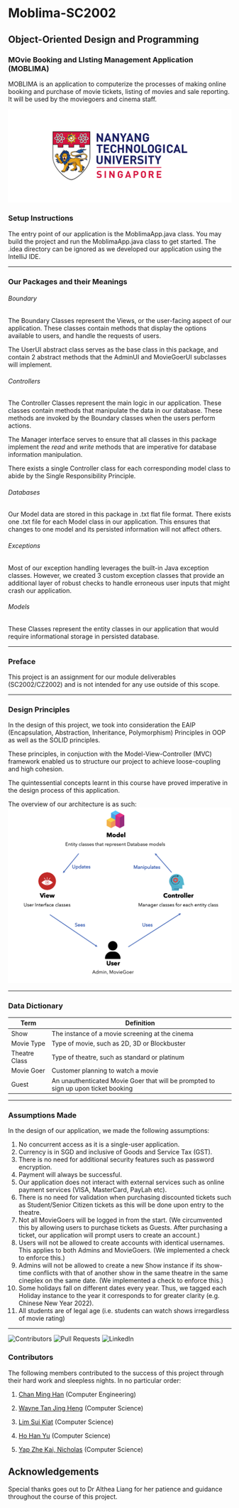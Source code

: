 # Moblima-SC2002
## Object-Oriented Design and Programming 

### MOvie Booking and LIsting Management Application (MOBLIMA)

MOBLIMA is an application to computerize the processes of making online booking and
purchase of movie tickets, listing of movies and sale reporting. It will be used by the moviegoers and cinema staff.

![alt text](images/ntu-placeholder-d.jpeg)

### Setup Instructions

The entry point of our application is the MoblimaApp.java class. You may build the project and run the MoblimaApp.java class to get started.
The .idea directory can be ignored as we developed our application using the IntelliJ IDE. 

------------------

### Our Packages and their Meanings

###### Boundary 
The Boundary Classes represent the Views, or the user-facing aspect of our application. These classes contain methods that display the options available to users, and handle the requests of users.

The UserUI abstract class serves as the base class in this package, and contain 2 abstract methods that the AdminUI and MovieGoerUI subclasses will implement.

###### Controllers
The Controller Classes represent the main logic in our application. These classes contain methods that manipulate the data in our database. These methods are invoked by the Boundary classes when the users perform actions.

The Manager interface serves to ensure that all classes in this package implement the _read_ and _write_ methods that are imperative for database information manipulation.

There exists a single Controller class for each corresponding model class to abide by the Single Responsibility Principle.

###### Databases
Our Model data are stored in this package in .txt flat file format. There exists one .txt file for each Model class in our application. This ensures that changes to one model and its persisted information will not affect others.

###### Exceptions
Most of our exception handling leverages the built-in Java exception classes. However, we created 3 custom exception classes that provide an additional layer of robust checks to handle erroneous user inputs that might crash our application.

###### Models
These Classes represent the entity classes in our application that would require informational storage in persisted database.

-------------------

### Preface
This project is an assignment for our module deliverables (SC2002/CZ2002) and is not intended for any use outside of this scope. 

-------------------

### Design Principles
In the design of this project, we took into consideration the EAIP (Encapsulation, Abstraction, Inheritance, Polymorphism) Principles in OOP as well as the SOLID principles. 

These principles, in conjuction with the Model-View-Controller (MVC) framework enabled us to structure our project to achieve loose-coupling and high cohesion. 

The quintessential concepts learnt in this course have proved imperative in the design process of this application.

The overview of our architecture is as such:
![MVC](images/MVC.png)

------------------

### Data Dictionary

| Term | Definition                                                                         |
|---|------------------------------------------------------------------------------------|
| Show | The instance of a movie screening at the cinema                                    |
| Movie Type | Type of movie, such as 2D, 3D or Blockbuster                                       |
| Theatre Class | Type of theatre, such as standard or platinum                                      |
| Movie Goer | Customer planning to watch a movie                                                 |
| Guest | An unauthenticated Movie Goer that will be prompted to sign up upon ticket booking |

------------------

### Assumptions Made

In the design of our application, we made the following assumptions:
1. No concurrent access as it is a single-user application.
2. Currency is in SGD and inclusive of Goods and Service Tax (GST).
3. There is no need for additional security features such as password encryption.
4. Payment will always be successful.
5. Our application does not interact with external services such as online payment services (VISA, MasterCard, PayLah etc).
6. There is no need for validation when purchasing discounted tickets such as Student/Senior Citizen tickets as this will be done upon entry to the theatre.
7. Not all MovieGoers will be logged in from the start. (We circumvented this by allowing users to purchase tickets as Guests. After purchasing a ticket, our application will prompt users to create an account.)
8. Users will not be allowed to create accounts with identical usernames. This applies to both Admins and MovieGoers. (We implemented a check to enforce this.)
9. Admins will not be allowed to create a new Show instance if its show-time conflicts with that of another show in the same theatre in the same cineplex on the same date. (We implemented a check to enforce this.)
10. Some holidays fall on different dates every year. Thus, we tagged each Holiday instance to the year it corresponds to for greater clarity (e.g. Chinese New Year 2022).
11. All students are of legal age (i.e. students can watch shows irregardless of movie rating)


-----------
![Contributors](https://img.shields.io/badge/Contributors-5-brightgreen?style=for-the-badge&logo=appveyor) 
![Pull Requests](https://img.shields.io/badge/Pull%20Requests-109-green?style=for-the-badge&logo=appveyor) 
![LinkedIn](https://img.shields.io/badge/LinkedIn-Visit%20Us!-blue?style=for-the-badge&logo=appveyor) 

### Contributors

The following members contributed to the success of this project through their hard work and sleepless nights.
In no particular order:

1. [Chan Ming Han](https://www.linkedin.com/in/chan-ming-han-601b531ba/) (Computer Engineering)
   
2. [Wayne Tan Jing Heng](https://www.linkedin.com/in/wayne-tan-jh/) (Computer Science)

3. [Lim Sui Kiat](https://www.linkedin.com/in/sui-kiat-lim/) (Computer Science)
   
4. [Ho Han Yu](https://www.linkedin.com/in/hohanyu/) (Computer Science)

5. [Yap Zhe Kai, Nicholas](https://www.linkedin.com/in/nicholas-yap-5706311b7/) (Computer Science)
   
## Acknowledgements
Special thanks goes out to Dr Althea Liang for her patience and guidance throughout the course of this project. 
